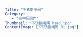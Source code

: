 ```yaml
---
Title: "不锈钢闸阀"
Category:
   - "高中压阀门"
Thumbnail: "不锈钢闸阀_head.jpg"
ContentImage: ["不锈钢闸阀_01.jpg"]
---
```

